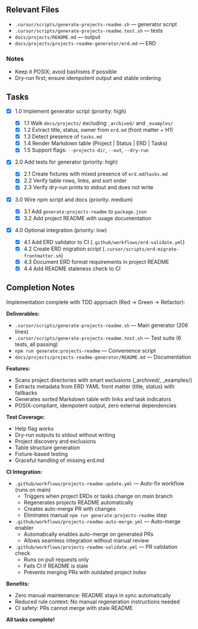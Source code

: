 ## Relevant Files

- `.cursor/scripts/generate-projects-readme.sh` — generator script
- `.cursor/scripts/generate-projects-readme.test.sh` — tests
- `docs/projects/README.md` — output
- `docs/projects/projects-readme-generator/erd.md` — ERD

### Notes

- Keep it POSIX; avoid bashisms if possible
- Dry-run first; ensure idempotent output and stable ordering

## Tasks

- [x] 1.0 Implement generator script (priority: high)

  - [x] 1.1 Walk `docs/projects/` excluding `_archived/` and `_examples/`
  - [x] 1.2 Extract title, status, owner from `erd.md` (front matter + H1)
  - [x] 1.3 Detect presence of `tasks.md`
  - [x] 1.4 Render Markdown table (Project | Status | ERD | Tasks)
  - [x] 1.5 Support flags: `--projects-dir`, `--out`, `--dry-run`

- [x] 2.0 Add tests for generator (priority: high)

  - [x] 2.1 Create fixtures with mixed presence of `erd.md`/`tasks.md`
  - [x] 2.2 Verify table rows, links, and sort order
  - [x] 2.3 Verify dry-run prints to stdout and does not write

- [x] 3.0 Wire npm script and docs (priority: medium)

  - [x] 3.1 Add `generate:projects-readme` to `package.json`
  - [x] 3.2 Add project README with usage documentation

- [x] 4.0 Optional integration (priority: low)

  - [x] 4.1 Add ERD validator to CI (`.github/workflows/erd-validate.yml`)
  - [x] 4.2 Create ERD migration script (`.cursor/scripts/erd-migrate-frontmatter.sh`)
  - [x] 4.3 Document ERD format requirements in project README
  - [x] 4.4 Add README staleness check to CI

## Completion Notes

Implementation complete with TDD approach (Red → Green → Refactor):

**Deliverables:**

- `.cursor/scripts/generate-projects-readme.sh` — Main generator (206 lines)
- `.cursor/scripts/generate-projects-readme.test.sh` — Test suite (6 tests, all passing)
- `npm run generate:projects-readme` — Convenience script
- `docs/projects/projects-readme-generator/README.md` — Documentation

**Features:**

- Scans project directories with smart exclusions (\_archived/, \_examples/)
- Extracts metadata from ERD YAML front matter (title, status) with fallbacks
- Generates sorted Markdown table with links and task indicators
- POSIX-compliant, idempotent output, zero external dependencies

**Test Coverage:**

- Help flag works
- Dry-run outputs to stdout without writing
- Project discovery and exclusions
- Table structure generation
- Fixture-based testing
- Graceful handling of missing erd.md

**CI Integration:**

- `.github/workflows/projects-readme-update.yml` — Auto-fix workflow (runs on main)
  - Triggers when project ERDs or tasks change on main branch
  - Regenerates projects README automatically
  - Creates auto-merge PR with changes
  - Eliminates manual `npm run generate:projects-readme` step
- `.github/workflows/projects-readme-auto-merge.yml` — Auto-merge enabler
  - Automatically enables auto-merge on generated PRs
  - Allows seamless integration without manual review
- `.github/workflows/projects-readme-validate.yml` — PR validation check
  - Runs on pull requests only
  - Fails CI if README is stale
  - Prevents merging PRs with outdated project index

**Benefits:**

- Zero manual maintenance: README stays in sync automatically
- Reduced rule context: No manual regeneration instructions needed
- CI safety: PRs cannot merge with stale README

**All tasks complete!**
